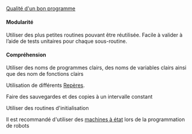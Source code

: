 [Qualité d'un bon programme](Machine%20à%20état.md#Qualité%20d'un%20bon%20programme)

#### Modularité
Utiliser des plus petites routines pouvant être réutilisée. Facile à valider à l’aide de tests unitaires pour chaque sous-routine.

#### Compréhension
Utiliser des noms de programmes clairs, des noms de variables clairs ainsi que des nom de fonctions clairs

Utilisation de différents [Repères](../APP2/Repère.md).

Faire des sauvegardes et des copies à un intervalle constant

Utiliser des routines d'initialisation

Il est recommandé d'utiliser des [machines à état](Machine%20à%20état.md) lors de la programmation de robots
